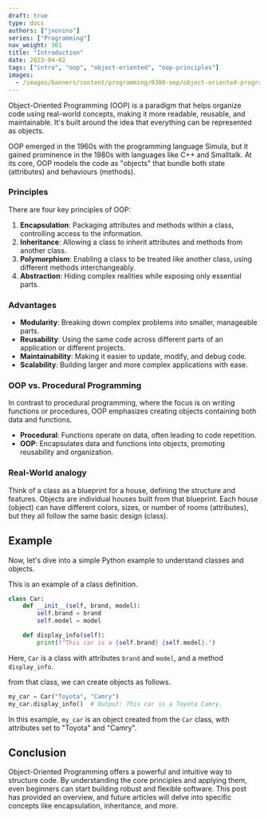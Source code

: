 ```yaml
---
draft: true
type: docs
authors: ["jnonino"]
series: ["Programming"]
nav_weight: 301
title: "Introduction"
date: 2023-04-02
tags: ["intro", "oop", "object-oriented", "oop-principles"]
images:
  - /images/banners/content/programming/0300-oop/object-oriented-programming.png
---
```


Object-Oriented Programming (OOP) is a paradigm that helps organize code using real-world concepts, making it more readable, reusable, and maintainable. It's built around the idea that everything can be represented as objects.

OOP emerged in the 1960s with the programming language Simula, but it gained prominence in the 1980s with languages like C++ and Smalltalk. At its core, OOP models the code as "objects" that bundle both state (attributes) and behaviours (methods).

### Principles

There are four key principles of OOP:

1. **Encapsulation**: Packaging attributes and methods within a class, controlling access to the information.
2. **Inheritance**: Allowing a class to inherit attributes and methods from another class.
3. **Polymorphism**: Enabling a class to be treated like another class, using different methods interchangeably.
4. **Abstraction**: Hiding complex realities while exposing only essential parts.

### Advantages

- **Modularity**: Breaking down complex problems into smaller, manageable parts.
- **Reusability**: Using the same code across different parts of an application or different projects.
- **Maintainability**: Making it easier to update, modify, and debug code.
- **Scalability**: Building larger and more complex applications with ease.

### OOP vs. Procedural Programming

In contrast to procedural programming, where the focus is on writing functions or procedures, OOP emphasizes creating objects containing both data and functions.

- **Procedural**: Functions operate on data, often leading to code repetition.
- **OOP**: Encapsulates data and functions into objects, promoting reusability and organization.

### Real-World analogy

Think of a class as a blueprint for a house, defining the structure and features. Objects are individual houses built from that blueprint. Each house (object) can have different colors, sizes, or number of rooms (attributes), but they all follow the same basic design (class).

## Example

Now, let's dive into a simple Python example to understand classes and objects.

This is an example of a class definition.

```python
class Car:
    def __init__(self, brand, model):
        self.brand = brand
        self.model = model

    def display_info(self):
        print(f"This car is a {self.brand} {self.model}.")
```

Here, `Car` is a class with attributes `brand` and `model`, and a method `display_info`.

from that class, we can create objects as follows.

```python
my_car = Car("Toyota", "Camry")
my_car.display_info()  # Output: This car is a Toyota Camry.
```

In this example, `my_car` is an object created from the `Car` class, with attributes set to "Toyota" and "Camry".

## Conclusion

Object-Oriented Programming offers a powerful and intuitive way to structure code. By understanding the core principles and applying them, even beginners can start building robust and flexible software. This post has provided an overview, and future articles will delve into specific concepts like encapsulation, inheritance, and more.
